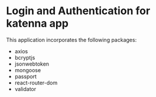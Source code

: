 # Login and Authentication for katenna app
This application incorporates the following packages:

- axios
- bcryptjs
- jsonwebtoken
- mongoose
- passport
- react-router-dom
- validator

